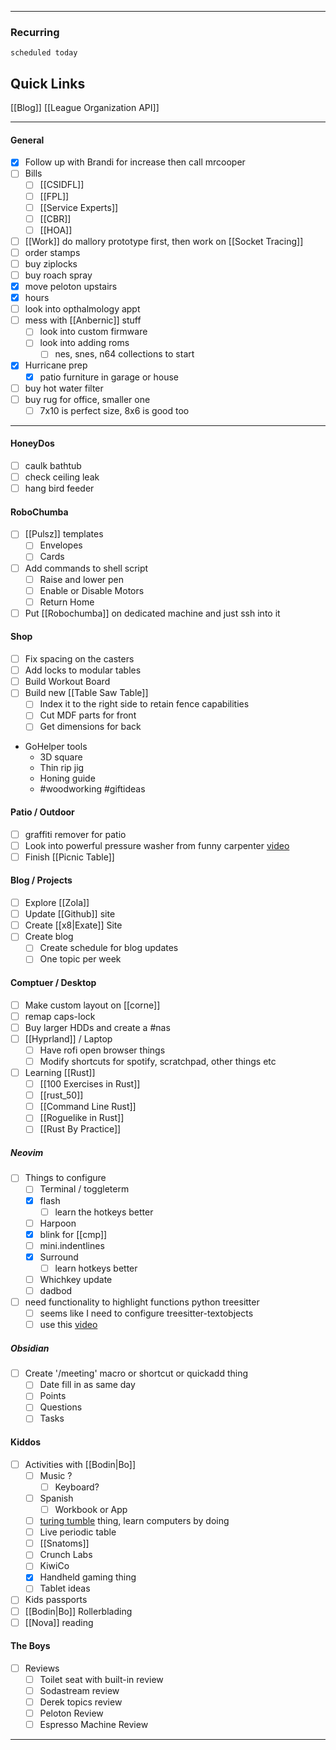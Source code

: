 
---
### Recurring
```tasks
scheduled today
```


## Quick Links

[[Blog]]
[[League Organization API]]


---
#### General

- [x] Follow up with Brandi for increase then call mrcooper
- [ ] Bills
	- [ ] [[CSIDFL]]
	- [ ] [[FPL]]
	- [ ] [[Service Experts]]
	- [ ] [[CBR]]
	- [ ] [[HOA]]
- [ ] [[Work]] do mallory prototype first, then work on [[Socket Tracing]]
- [ ] order stamps
- [ ] buy ziplocks
- [ ] buy roach spray 
- [x] move peloton upstairs
- [x] hours
- [ ] look into opthalmology appt 
- [ ] mess with [[Anbernic]] stuff
	- [ ] look into custom firmware
	- [ ] look into adding roms
		- [ ] nes, snes, n64 collections to start

- [x] Hurricane prep
	- [x] patio furniture in garage or house
- [ ] buy hot water filter
- [ ] buy rug for office, smaller one
	- [ ] 7x10 is perfect size, 8x6 is good too 

---

#### HoneyDos
- [ ] caulk bathtub 
- [ ] check ceiling leak
- [ ] hang bird feeder 

#### RoboChumba
- [ ] [[Pulsz]] templates
	- [ ] Envelopes
	- [ ] Cards
- [ ] Add commands to shell script
	- [ ] Raise and lower pen
	- [ ] Enable or Disable Motors
	- [ ] Return Home
- [ ] Put [[Robochumba]] on dedicated machine and just ssh into it
#### Shop
- [ ] Fix spacing on the casters
- [ ] Add locks to modular tables
- [ ] Build Workout Board
- [ ] Build new [[Table Saw Table]]
	- [ ] Index it to the right side to retain fence capabilities
	- [ ] Cut MDF parts for front
	- [ ] Get dimensions for back
- GoHelper tools
	- 3D square
	- Thin rip jig
	- Honing guide
	-  #woodworking #giftideas
#### Patio / Outdoor
- [ ] graffiti remover for patio
- [ ] Look into powerful pressure washer from funny carpenter [video](https://youtu.be/1uxSc7z5op8?si=jWCol5TJ98pq0HoT)
- [ ] Finish [[Picnic Table]] 
#### Blog / Projects
- [ ] Explore [[Zola]]
- [ ] Update [[Github]] site
- [ ] Create [[x8|Exate]] Site
- [ ] Create blog
	- [ ] Create schedule for blog updates
	- [ ] One topic per week
#### Comptuer / Desktop 
- [ ] Make custom layout on [[corne]]
- [ ] remap caps-lock
- [ ] Buy larger HDDs and create a #nas
- [ ] [[Hyprland]] / Laptop 
	- [ ] Have rofi open browser things
	- [ ] Modify shortcuts for spotify, scratchpad, other things etc
- [ ] Learning [[Rust]]
	- [ ] [[100 Exercises in Rust]]
	- [ ] [[rust_50]]
	- [ ] [[Command Line Rust]]
	- [ ] [[Roguelike in Rust]]
	- [ ] [[Rust By Practice]] 
##### Neovim
- [ ] Things to configure
	- [ ] Terminal / toggleterm
	- [x] flash
		- [ ] learn the hotkeys better
	- [ ] Harpoon 
	- [x] blink for [[cmp]]
	- [ ] mini.indentlines
	- [x] Surround
		- [ ] learn hotkeys better
	- [ ] Whichkey update
	- [ ] dadbod
- [ ] need functionality to highlight functions python treesitter
	- [ ] seems like I need to configure treesitter-textobjects
	- [ ] use this [video](https://www.youtube.com/watch?v=CEMPq_r8UYQ)
##### Obsidian
- [ ] Create '/meeting' macro or shortcut or quickadd thing
	- [ ] Date fill in as same day
	- [ ] Points
	- [ ] Questions
	- [ ] Tasks
#### Kiddos
- [ ] Activities with [[Bodin|Bo]]
	- [ ] Music ?
		- [ ] Keyboard?
	- [ ] Spanish
		- [ ] Workbook or App
	- [ ] [turing tumble](https://upperstory.com/turingtumble/)  thing, learn computers by doing
	- [ ] Live periodic table
	- [ ]  [[Snatoms]]
	- [ ] Crunch Labs
	- [ ] KiwiCo  
	- [x] Handheld gaming thing
	- [ ] Tablet ideas
- [ ] Kids passports
- [ ] [[Bodin|Bo]] Rollerblading
- [ ] [[Nova]] reading
#### The Boys
- [ ] Reviews
	- [ ] Toilet seat with built-in review
	- [ ] Sodastream review 
	- [ ] Derek topics review
	- [ ] Peloton Review
	- [ ] Espresso Machine Review

---
